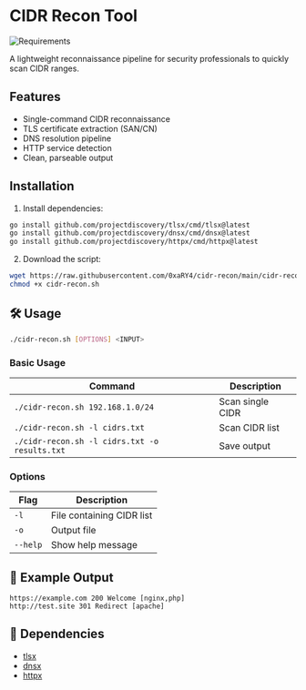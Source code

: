 # CIDR Recon Tool

![Requirements](https://img.shields.io/badge/dependencies-tlsx,dnsx,httpx-green)

A lightweight reconnaissance pipeline for security professionals to quickly scan CIDR ranges.

##  Features

- Single-command CIDR reconnaissance
- TLS certificate extraction (SAN/CN)
- DNS resolution pipeline
- HTTP service detection
- Clean, parseable output

##  Installation

1. Install dependencies:
```bash
go install github.com/projectdiscovery/tlsx/cmd/tlsx@latest
go install github.com/projectdiscovery/dnsx/cmd/dnsx@latest
go install github.com/projectdiscovery/httpx/cmd/httpx@latest
```

2. Download the script:
```bash
wget https://raw.githubusercontent.com/0xaRY4/cidr-recon/main/cidr-recon.sh
chmod +x cidr-recon.sh
```

## 🛠 Usage

```bash
./cidr-recon.sh [OPTIONS] <INPUT>
```

### Basic Usage
| Command | Description |
|---------|-------------|
| `./cidr-recon.sh 192.168.1.0/24` | Scan single CIDR |
| `./cidr-recon.sh -l cidrs.txt` | Scan CIDR list |
| `./cidr-recon.sh -l cidrs.txt -o results.txt` | Save output |

### Options
| Flag | Description |
|------|-------------|
| `-l` | File containing CIDR list |
| `-o` | Output file |
| `--help` | Show help message |

## 📝 Example Output

```
https://example.com 200 Welcome [nginx,php]
http://test.site 301 Redirect [apache]
```

## 📌 Dependencies

- [tlsx](https://github.com/projectdiscovery/tlsx)
- [dnsx](https://github.com/projectdiscovery/dnsx)
- [httpx](https://github.com/projectdiscovery/httpx)
